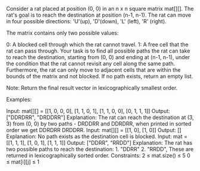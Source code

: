 Consider a rat placed at position (0, 0) in an n x n square matrix mat[][]. The rat's goal is to reach the destination at position (n-1, n-1). The rat can move in four possible directions: 'U'(up), 'D'(down), 'L' (left), 'R' (right).

The matrix contains only two possible values:

0: A blocked cell through which the rat cannot travel.
1: A free cell that the rat can pass through.
Your task is to find all possible paths the rat can take to reach the destination, starting from (0, 0) and ending at (n-1, n-1), under the condition that the rat cannot revisit any cell along the same path. Furthermore, the rat can only move to adjacent cells that are within the bounds of the matrix and not blocked.
If no path exists, return an empty list.

Note: Return the final result vector in lexicographically smallest order.

Examples:

Input: mat[][] = [[1, 0, 0, 0], [1, 1, 0, 1], [1, 1, 0, 0], [0, 1, 1, 1]]
Output: ["DDRDRR", "DRDDRR"]
Explanation: The rat can reach the destination at (3, 3) from (0, 0) by two paths - DRDDRR and DDRDRR, when printed in sorted order we get DDRDRR DRDDRR.
Input: mat[][] = [[1, 0], [1, 0]]
Output: []
Explanation: No path exists as the destination cell is blocked.
Input: mat = [[1, 1, 1], [1, 0, 1], [1, 1, 1]]
Output: ["DDRR", "RRDD"]
Explanation: The rat has two possible paths to reach the destination: 1. "DDRR" 2. "RRDD", These are returned in lexicographically sorted order.
Constraints:
2 ≤ mat.size() ≤ 5
0 ≤ mat[i][j] ≤ 1


